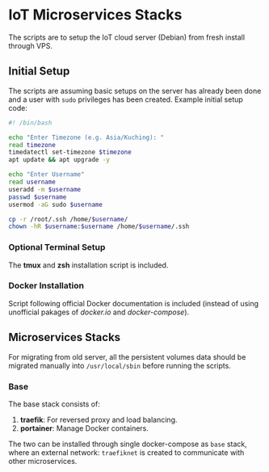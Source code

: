 # IoT Microservices Stacks
The scripts are to setup the IoT cloud server (Debian) from fresh install through VPS.

## Initial Setup
The scripts are assuming basic setups on the server has already been done and a user with `sudo` privileges has been created. Example initial setup code:
```bash
#! /bin/bash

echo "Enter Timezone (e.g. Asia/Kuching): "
read timezone
timedatectl set-timezone $timezone
apt update && apt upgrade -y

echo "Enter Username"
read username
useradd -m $username
passwd $username
usermod -aG sudo $username

cp -r /root/.ssh /home/$username/
chown -hR $username:$username /home/$username/.ssh
```

### Optional Terminal Setup
The **tmux** and **zsh** installation script is included.

### Docker Installation
Script following official Docker documentation is included (instead of using unofficial pakages of *docker.io* and *docker-compose*).

## Microservices Stacks
For migrating from old server, all the persistent volumes data should be migrated manually into `/usr/local/sbin` before running the scripts.

### Base
The base stack consists of:
1. **traefik**: For reversed proxy and load balancing.
2. **portainer**: Manage Docker containers.

The two can be installed through single docker-compose as `base` stack, where an external network: `traefiknet` is created to communicate with other microservices.
